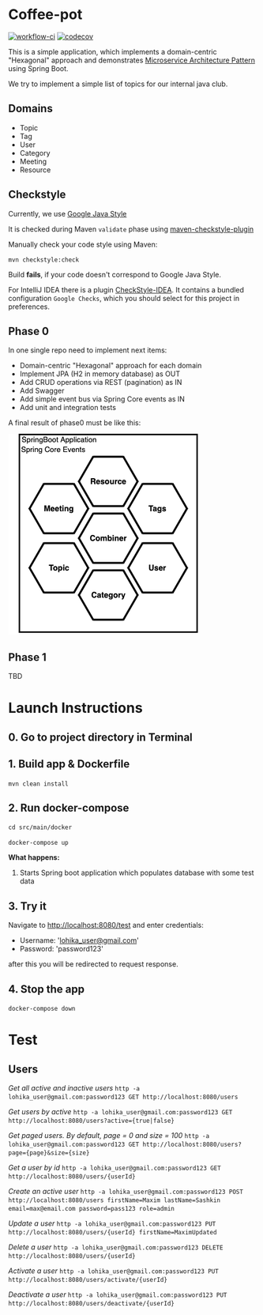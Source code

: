# Coffee-pot
[![workflow-ci](https://github.com/odessajavaclub/coffee-pot/workflows/Workflow%20CI/badge.svg)](https://github.com/odessajavaclub/coffee-pot/actions?query=workflow%3A%22Workflow+CI%22)
[![codecov](https://codecov.io/gh/odessajavaclub/coffee-pot/branch/master/graph/badge.svg)](https://codecov.io/gh/odessajavaclub/coffee-pot)

This is a simple application, which implements a domain-centric "Hexagonal" approach and demonstrates [Microservice Architecture Pattern](http://martinfowler.com/microservices/) using Spring Boot.

We try to implement a simple list of topics for our internal java club.

## Domains
- Topic
- Tag
- User
- Category
- Meeting
- Resource

## Checkstyle

Currently, we use [Google Java Style](https://google.github.io/styleguide/javaguide.html)

It is checked during Maven `validate` phase using [maven-checkstyle-plugin](https://maven.apache.org/plugins/maven-checkstyle-plugin/)

Manually check your code style using Maven:
```
mvn checkstyle:check
```

Build **fails**, if your code doesn't correspond to Google Java Style.

For IntelliJ IDEA there is a plugin [CheckStyle-IDEA](https://plugins.jetbrains.com/plugin/1065-checkstyle-idea).
It contains a bundled configuration `Google Checks`, which you should select for this project in preferences.

## Phase 0

In one single repo need to implement next items:
- Domain-centric "Hexagonal" approach for each domain
- Implement JPA (H2 in memory database) as OUT
- Add CRUD operations via REST (pagination) as IN
- Add Swagger
- Add simple event bus via Spring Core events as IN
- Add unit and integration tests

A final result of phase0 must be like this:

![Phase0](docs/Phase0.png)

## Phase 1

TBD

# Launch Instructions

## 0. Go to project directory in Terminal

## 1. Build app & Dockerfile

`mvn clean install`

## 2. Run docker-compose

`cd src/main/docker`

`docker-compose up`

**What happens:**

1. Starts Spring boot application which populates database with some test data

## 3. Try it

Navigate to <http://localhost:8080/test> and enter credentials: 
* Username: 'lohika_user@gmail.com'
* Password: 'password123'

after this you will be redirected to request response.

## 4. Stop the app
`docker-compose down`

# Test

## Users

*Get all active and inactive users*
`http -a lohika_user@gmail.com:password123 GET http://localhost:8080/users`

*Get users by active*
`http -a lohika_user@gmail.com:password123 GET http://localhost:8080/users?active={true|false}`

*Get paged users. By default, page = 0 and size = 100*
`http -a lohika_user@gmail.com:password123 GET http://localhost:8080/users?page={page}&size={size}`

*Get a user by id*
`http -a lohika_user@gmail.com:password123 GET http://localhost:8080/users/{userId}`

*Create an active user*
`http -a lohika_user@gmail.com:password123 POST http://localhost:8080/users firstName=Maxim lastName=Sashkin email=max@email.com password=pass123 role=admin`

*Update a user*
`http -a lohika_user@gmail.com:password123 PUT http://localhost:8080/users/{userId} firstName=MaximUpdated`

*Delete a user*
`http -a lohika_user@gmail.com:password123 DELETE http://localhost:8080/users/{userId}`

*Activate a user*
`http -a lohika_user@gmail.com:password123 PUT http://localhost:8080/users/activate/{userId}`

*Deactivate a user*
`http -a lohika_user@gmail.com:password123 PUT http://localhost:8080/users/deactivate/{userId}`